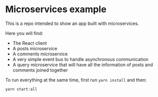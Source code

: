 # Microservices example

This is a repo intended to show an app built with microservices.

Here you will find:

- The React client
- A posts microservice
- A comments microservice
- A very simple event bus to handle asynchronous communication
- A query microservice that will have all the information of posts and comments joined together

To run everything at the same time, first run `yarn install` and then:

```zsh
yarn start:all
```
